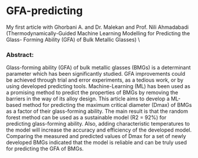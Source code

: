 # GFA-predicting
My first article with Ghorbani A. and Dr. Malekan and Prof. Nili Ahmadabadi (Thermodynamically-Guided Machine Learning Modelling for Predicting the Glass- Forming Ability (GFA) of Bulk Metallic Glasses) \
### Abstract:
Glass-forming ability (GFA) of bulk metallic glasses (BMGs) is a determinant parameter which has been significantly studied. GFA improvements could be achieved through trial and error experiments, as a tedious work, or by using developed predicting tools. Machine-Learning (ML) has been used as a promising method to predict the properties of BMGs by removing the barriers in the way of its alloy design. This article aims to develop a ML-based method for predicting the maximum critical diameter (Dmax) of BMGs as a factor of their glass-forming ability. The main result is that the random forest method can be used as a sustainable model (R2 = 92%) for predicting glass-forming ability. Also, adding characteristic temperatures to the model will increase the accuracy and efficiency of the developed model. Comparing the measured and predicted values of Dmax for a set of newly developed BMGs indicated that the model is reliable and can be truly used for predicting the GFA of BMGs.
